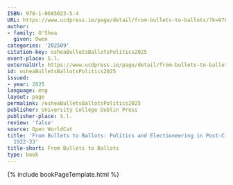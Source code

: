 ```yaml
---
ISBN: 978-1-0685023-5-4
URL: https://www.ucdpress.ie/page/detail/from-bullets-to-ballots/?k=9781068502354
author:
- family: O'Shea
  given: Owen
categories: '202509'
citation-key: osheaBulletsBallotsPolitics2025
event-place: S.l.
externalUrl: https://www.ucdpress.ie/page/detail/from-bullets-to-ballots/?k=9781068502354
id: osheaBulletsBallotsPolitics2025
issued:
- year: 2025
language: eng
layout: page
permalink: /osheaBulletsBallotsPolitics2025
publisher: University College Dublin Press
publisher-place: S.l.
review: 'false'
source: Open WorldCat
title: 'From Bullets to Ballots: Politics and Electioneering in Post-Civil War Kerry,
  1922-33'
title-short: From Bullets to Ballots
type: book
---
```

{% include bookPageTemplate.html %}